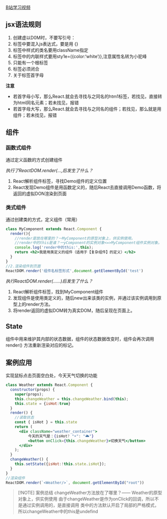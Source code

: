 [B站学习视频](https://www.bilibili.com/video/BV1wy4y1D7JT?p=17&spm_id_from=333.880.my_history.page.click&vd_source=0ac7746e9ece1179baaedba6f1b41114)

## jsx语法规则

1. 创建虚以D0M时，不要写引号：
2. 标签中要混入js表达式，要是用 {}
3. 标签中样式的类名要用className指定
4. 标签中的内联样式要用sty1e=({color:‘white’)},注意属性名转为小驼峰
5. 只能有一个根标签
6. 标签必须闭合
7. 关于标签首字母

**注意**

- 若首字母小写，那么React.就会去寻找与之同名的htm1标签，若找见，直接转为html同名元素；若未找见，报错
- 若首字母大写，那么React.就会去寻找与之同名的组件；若找见，那么就是用组件；若未找见，报错

## 组件

### 函数式组件

通过定义函数的方式创建组件

_执行了ReactDOM.render(…,后发生了什么？_

1. React解析组件标签，寻找Demo组件的定义位置
2. React发现Demo组件是用函数定义的，随后React去直接调用Demo函数，将返回的虚拟DON渲染到页面

### 类式组件

通过创建类的方式，定义组件（常用）

```jsx
class MyComponent extends React.Component {
  render(){
    //render是放在哪里的？一MyComponent的原型对象上，供实例使用。    
    //render中的this是谁？一yComponent的实例对象<=>MyComponent组件实例对象。    
    console.log('render中的this:',this);    
    return <h2>我是用类定义的组件（适用于【复杂组件】的定义）</h2>  
  }
}
//2.渲染组件到页面
ReactDOM.render('组件名标签形式',document.getElementById('test')
```

_执行ReactDOM.render(……)后发生了什么？_

1. React解析组件标签，找到MyComponent组件
2. 发现组件是使用类定义的，随后new出来该类的实例，并通过该实例调用到原型上的render方法。
3. 将render返回的虚拟DOM转为真实DOM，随后呈现在页面上。

## State

组件中用来维护其内部的状态数据，组件的状态数据改变时，组件会再次调用 render() 方法重新渲染对应的标记。

## 案例应用

实现鼠标点击页面空白处，今天天气切换的功能

```jsx
class Weather extends React.Component {
  constructor(props) {
    super(props);    
    this.changeWeather = this.changeWeather.bind(this);    
    this.state = {isHot:true}
  }
  render() {
    //读取状态    
    const { isHot } = this.state    
    return (
      <div className="weather_container">        
	      今天的天气是：{isHot? "☀️": "🌥️"}        
	      <button onClick={this.changeWeather}>切换天气</button>      
	  </div>    
	);  
  }
  changeWeather() {
    this.setState({isHot:!this.state.isHot});  
  }
}
//渲染组件
ReactDOM.render(`<Weather/>`, document.getElementById("root"))
```


> [!NOTE] 案例总结
> changeWeather方法放在了哪里？—— Weather的原型对象上，供实例使用 
> 由于changeWeather是作为onClick的回调，所以不是通过实例调用的，是直接调用 
> 类中的方法默认开启了局部的严格模式，所以changeWeather中的this是undefind
